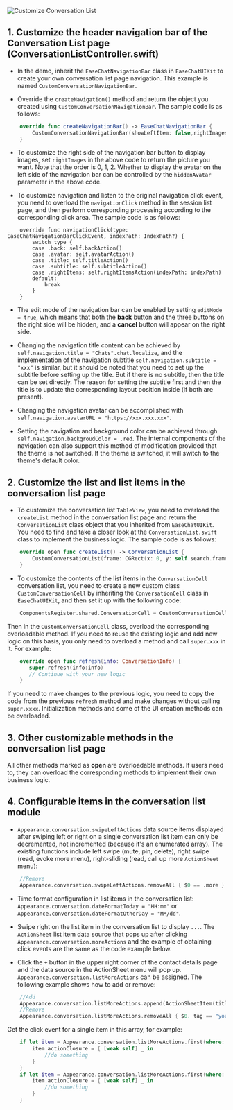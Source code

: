 ![Customize Conversation List](/images/customize-conversation-list.png)

## 1. Customize the header navigation bar of the Conversation List page (ConversationListController.swift)

- In the demo, inherit the `EaseChatNavigationBar` class in `EaseChatUIKit` to create your own conversation list page navigation. This example is named `CustomConversationNavigationBar`.

- Override the `createNavigation()` method and return the object you created using `CustomConversationNavigationBar`. The sample code is as follows:

```Swift
    override func createNavigationBar() -> EaseChatNavigationBar {
        CustomConversationNavigationBar(showLeftItem: false,rightImages: [UIImage(named: "add", in: .chatBundle, with: nil,hiddenAvatar: false)
    }
```

- To customize the right side of the navigation bar button to display images, set `rightImages` in the above code to return the picture you want. Note that the order is 0, 1, 2. Whether to display the avatar on the left side of the navigation bar can be controlled by the `hiddenAvatar` parameter in the above code.

- To customize navigation and listen to the original navigation click event, you need to overload the `navigationClick` method in the session list page, and then perform corresponding processing according to the corresponding click area. The sample code is as follows:

```
    override func navigationClick(type: EaseChatNavigationBarClickEvent, indexPath: IndexPath?) {
        switch type {
        case .back: self.backAction()
        case .avatar: self.avatarAction()
        case .title: self.titleAction()
        case .subtitle: self.subtitleAction()
        case .rightItems: self.rightItemsAction(indexPath: indexPath)
        default:
            break
        }
    }
```

- The edit mode of the navigation bar can be enabled by setting `editMode = true`, which means that both the **back** button and the three buttons on the right side will be hidden, and a **cancel** button will appear on the right side.

- Changing the navigation title content can be achieved by `self.navigation.title = "Chats".chat.localize`, and the implementation of the navigation subtitle  `self.navigation.subtitle = "xxx"` is similar, but it should be noted that you need to set up the subtitle before setting up the title. But if there is no subtitle, then the title can be set directly. The reason for setting the subtitle first and then the title is to update the corresponding layout position inside (if both are present).

- Changing the navigation avatar can be accomplished with `self.navigation.avatarURL = "https://xxx.xxx.xxx"`.

- Setting the navigation and background color can be achieved through `self.navigation.backgroudColor = .red`. The internal components of the navigation can also support this method of modification provided that the theme is not switched. If the theme is switched, it will switch to the theme's default color.

## 2. Customize the list and list items in the conversation list page

- To customize the conversation list `TableView`, you need to overload the `createList` method in the conversation list page and return the `ConversationList` class object that you inherited from `EaseChatUIKit`. You need to find and take a closer look at the `ConversationList.swift` class to implement the business logic. The sample code is as follows:

```Swift
    override open func createList() -> ConversationList {
        CustomConversationList(frame: CGRect(x: 0, y: self.search.frame.maxY+5, width: self.view.frame.width, height: self.view.frame.height-NavigationHeight-BottomBarHeight-(self.tabBarController?.tabBar.frame.height ?? 49)), style: .plain)
    }
```

- To customize the contents of the list items in the `ConversationCell` conversation list, you need to create a new custom class `CustomConversationCell` by inheriting the `ConversationCell` class in `EaseChatUIKit`, and then set it up with the following code:

```Swift
    ComponentsRegister.shared.ConversationCell = CustomConversationCell.self
```

Then in the `CustomConversationCell` class, overload the corresponding overloadable method. If you need to reuse the existing logic and add new logic on this basis, you only need to overload a method and call `super.xxx` in it. For example:

```Swift
    override open func refresh(info: ConversationInfo) {
       super.refresh(info:info)
       // Continue with your new logic
    }
```

If you need to make changes to the previous logic, you need to copy the code from the previous `refresh` method and make changes without calling `super.xxxx`. Initialization methods and some of the UI creation methods can be overloaded.

## 3. Other customizable methods in the conversation list page

All other methods marked as **open** are overloadable methods. If users need to, they can overload the corresponding methods to implement their own business logic.

## 4. Configurable items in the conversation list module

- `Appearance.conversation.swipeLeftActions` data source items displayed after swiping left or right on a single conversation list item can only be decremented, not incremented (because it's an enumerated array). The existing functions include left swipe (mute, pin, delete), right swipe (read, evoke more menu), right-sliding (read, call up more `ActionSheet` menu):

```Swift
    //Remove
    Appearance.conversation.swipeLeftActions.removeAll { $0 == .more }
```

- Time format configuration in list items in the conversation list: `Appearance.conversation.dateFormatToday = "HH:mm"` or `Appearance.conversation.dateFormatOtherDay = "MM/dd"`.

- Swipe right on the list item in the conversation list to display `...`. The `ActionSheet` list item data source that pops up after clicking `Appearance.conversation.moreActions` and the example of obtaining click events are the same as the code example below.

- Click the `+` button in the upper right corner of the contact details page and the data source in the ActionSheet menu will pop up. `Appearance.conversation.listMoreActions` can be assigned. The following example shows how to add or remove:

```Swift
    //Add
    Appearance.conversation.listMoreActions.append(ActionSheetItem(title: "new list item", type: .destructive, tag: "custom"))
    //Remove
    Appearance.conversation.listMoreActions.removeAll { $0. tag == "you want remove" }
```

Get the click event for a single item in this array, for example:

```Swift
    if let item = Appearance.conversation.listMoreActions.first(where: { $0.tag == "xxx" }) {
        item.actionClosure = { [weak self] _ in
            //do something
        }
    }
    if let item = Appearance.conversation.listMoreActions.first(where: { $0.tag == "xxx" }) {
        item.actionClosure = { [weak self] _ in
            //do something
        }
    }
```